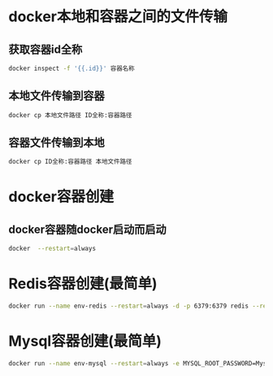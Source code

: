 # docker本地和容器之间的文件传输

## 获取容器id全称

```bash
docker inspect -f '{{.id}}' 容器名称
```

## 本地文件传输到容器

```bash
docker cp 本地文件路径 ID全称:容器路径
```

## 容器文件传输到本地

```bash
docker cp ID全称:容器路径 本地文件路径
```

# docker容器创建

## docker容器随docker启动而启动

```bash
docker  --restart=always
```

# Redis容器创建(最简单)

```bash
docker run --name env-redis --restart=always -d -p 6379:6379 redis --requirepass Redis.123
```

# Mysql容器创建(最简单)

```bash
docker run --name env-mysql --restart=always -e MYSQL_ROOT_PASSWORD=Mysql.123 -d -p 3306:3306 mysql
```